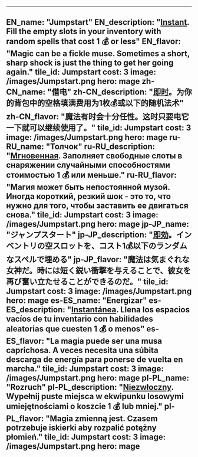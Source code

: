 ---

EN_name: "Jumpstart"
EN_description: "<u><u>Instant</u></u>. Fill the empty slots in your inventory with random spells that cost 1 💰 or less"
EN_flavor: "Magic can be a fickle muse. Sometimes a short, sharp shock is just the thing to get her going again."
tile_id: Jumpstart
cost: 3
image: /images/Jumpstart.png
hero: mage
zh-CN_name: "借电"
zh-CN_description: "<u><u>即时</u></u>。为你的背包中的空格填满费用为1枚💰或以下的随机法术"
zh-CN_flavor: "魔法有时会十分任性。这时只要电它一下就可以继续使用了。"
tile_id: Jumpstart
cost: 3
image: /images/Jumpstart.png
hero: mage
ru-RU_name: "Толчок"
ru-RU_description: "<u><u>Мгновенная</u></u>. Заполняет свободные слоты в снаряжении случайными способностями стоимостью 1 💰 или меньше."
ru-RU_flavor: "Магия может быть непостоянной музой. Иногда короткий, резкий шок - это то, что нужно для того, чтобы заставить ее двигаться снова."
tile_id: Jumpstart
cost: 3
image: /images/Jumpstart.png
hero: mage
jp-JP_name: "ジャンプスタート"
jp-JP_description: "<u><u>即効</u></u>。インベントリの空スロットを、コスト1💰以下のランダムなスペルで埋める"
jp-JP_flavor: "魔法は気まぐれな女神だ。時には短く鋭い衝撃を与えることで、彼女を再び奮い立たせることができるのだ。"
tile_id: Jumpstart
cost: 3
image: /images/Jumpstart.png
hero: mage
es-ES_name: "Energizar"
es-ES_description: "<u><u>Instantánea</u></u>. Llena los espacios vacíos de tu inventario con habilidades aleatorias que cuesten 1 💰 o menos"
es-ES_flavor: "La magia puede ser una musa caprichosa. A veces necesita una súbita descarga de energía para ponerse de vuelta en marcha."
tile_id: Jumpstart
cost: 3
image: /images/Jumpstart.png
hero: mage
pl-PL_name: "Rozruch"
pl-PL_description: "<u><u>Niezwłoczny</u></u>. Wypełnij puste miejsca w ekwipunku losowymi umiejętnościami o koszcie 1 💰 lub mniej."
pl-PL_flavor: "Magia zmienną jest. Czasem potrzebuje iskierki aby rozpalić potężny płomień."
tile_id: Jumpstart
cost: 3
image: /images/Jumpstart.png
hero: mage
---